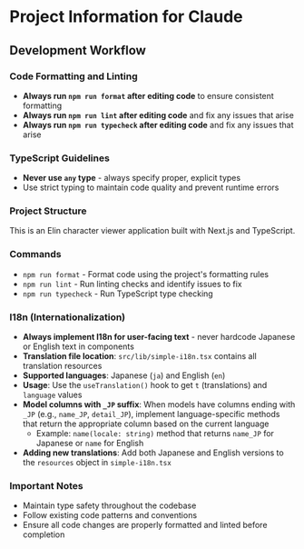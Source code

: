 # Project Information for Claude

## Development Workflow

### Code Formatting and Linting
- **Always run `npm run format` after editing code** to ensure consistent formatting
- **Always run `npm run lint` after editing code** and fix any issues that arise
- **Always run `npm run typecheck` after editing code** and fix any issues that arise

### TypeScript Guidelines
- **Never use `any` type** - always specify proper, explicit types
- Use strict typing to maintain code quality and prevent runtime errors

### Project Structure
This is an Elin character viewer application built with Next.js and TypeScript.

### Commands
- `npm run format` - Format code using the project's formatting rules
- `npm run lint` - Run linting checks and identify issues to fix
- `npm run typecheck` - Run TypeScript type checking

### I18n (Internationalization)
- **Always implement I18n for user-facing text** - never hardcode Japanese or English text in components
- **Translation file location**: `src/lib/simple-i18n.tsx` contains all translation resources
- **Supported languages**: Japanese (`ja`) and English (`en`)
- **Usage**: Use the `useTranslation()` hook to get `t` (translations) and `language` values
- **Model columns with `_JP` suffix**: When models have columns ending with `_JP` (e.g., `name_JP`, `detail_JP`), implement language-specific methods that return the appropriate column based on the current language
  - Example: `name(locale: string)` method that returns `name_JP` for Japanese or `name` for English
- **Adding new translations**: Add both Japanese and English versions to the `resources` object in `simple-i18n.tsx`

### Important Notes
- Maintain type safety throughout the codebase
- Follow existing code patterns and conventions
- Ensure all code changes are properly formatted and linted before completion
